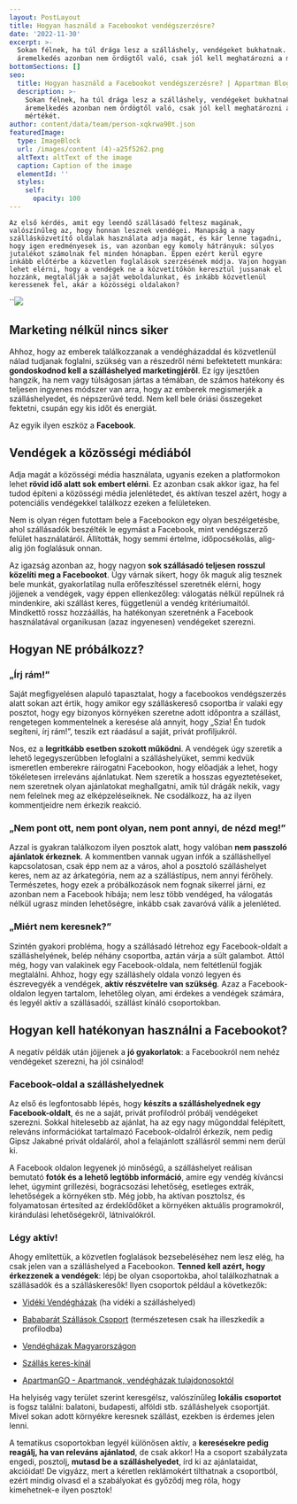 ```yaml
---
layout: PostLayout
title: Hogyan használd a Facebookot vendégszerzésre?
date: '2022-11-30'
excerpt: >-
  Sokan félnek, ha túl drága lesz a szálláshely, vendégeket bukhatnak. Az
  áremelkedés azonban nem ördögtől való, csak jól kell meghatározni a mértékét.
bottomSections: []
seo:
  title: Hogyan használd a Facebookot vendégszerzésre? | Appartman Blog
  description: >-
    Sokan félnek, ha túl drága lesz a szálláshely, vendégeket bukhatnak. Az
    áremelkedés azonban nem ördögtől való, csak jól kell meghatározni a
    mértékét.
author: content/data/team/person-xqkrwa90t.json
featuredImage:
  type: ImageBlock
  url: /images/content (4)-a25f5262.png
  altText: altText of the image
  caption: Caption of the image
  elementId: ''
  styles:
    self:
      opacity: 100
---
```

`Az első kérdés, amit egy leendő szállásadó feltesz magának, valószínűleg az, hogy honnan lesznek vendégei. Manapság a nagy szállásközvetítő oldalak használata adja magát, és kár lenne tagadni, hogy igen eredményesek is, van azonban egy komoly hátrányuk: súlyos jutalékot számolnak fel minden hónapban. Éppen ezért kerül egyre inkább előtérbe a közvetlen foglalások szerzésének módja. Vajon hogyan lehet elérni, hogy a vendégek ne a közvetítőkön keresztül jussanak el hozzánk, megtalálják a saját weboldalunkat, és inkább közvetlenül keressenek fel, akár a közösségi oldalakon?`

``![](/images/maganszallashely-vendegszerzes-facebook.png)

## Marketing nélkül nincs siker

Ahhoz, hogy az emberek találkozzanak a vendégházaddal és közvetlenül nálad tudjanak foglalni, szükség van a részedről némi befektetett munkára: **gondoskodnod kell a szálláshelyed marketingjéről**. Ez így ijesztően hangzik, ha nem vagy túlságosan jártas a témában, de számos hatékony és teljesen ingyenes módszer van arra, hogy az emberek megismerjék a szálláshelyedet, és népszerűvé tedd. Nem kell bele óriási összegeket fektetni, csupán egy kis időt és energiát.

Az egyik ilyen eszköz a **Facebook**.

## Vendégek a közösségi médiából

Adja magát a közösségi média használata, ugyanis ezeken a platformokon lehet **rövid idő alatt sok embert elérni**. Ez azonban csak akkor igaz, ha fel tudod építeni a közösségi média jelenlétedet, és aktívan teszel azért, hogy a potenciális vendégekkel találkozz ezeken a felületeken.

Nem is olyan régen futottam bele a Facebookon egy olyan beszélgetésbe, ahol szállásadók beszélték le egymást a Facebook, mint vendégszerző felület használatáról. Állították, hogy semmi értelme, időpocsékolás, alig-alig jön foglalásuk onnan.

Az igazság azonban az, hogy nagyon **sok szállásadó teljesen rosszul közelíti meg a Facebookot**. Úgy várnak sikert, hogy ők maguk alig tesznek bele munkát, gyakorlatilag nulla erőfeszítéssel szeretnék elérni, hogy jöjjenek a vendégek, vagy éppen ellenkezőleg: válogatás nélkül repülnek rá mindenkire, aki szállást keres, függetlenül a vendég kritériumaitól. Mindkettő rossz hozzáállás, ha hatékonyan szeretnénk a Facebook használatával organikusan (azaz ingyenesen) vendégeket szerezni.

## Hogyan NE próbálkozz?

### „Írj rám!”

Saját megfigyelésen alapuló tapasztalat, hogy a facebookos vendégszerzés alatt sokan azt értik, hogy amikor egy szálláskereső csoportba ír valaki egy posztot, hogy egy bizonyos környéken szeretne adott időpontra a szállást, rengetegen kommentelnek a keresése alá annyit, hogy „Szia! Én tudok segíteni, írj rám!”, teszik ezt ráadásul a saját, privát profiljukról.

Nos, ez a **legritkább esetben szokott működni**. A vendégek úgy szeretik a lehető legegyszerűbben lefoglalni a szálláshelyüket, semmi kedvük ismeretlen emberekre ráírogatni Facebookon, hogy előadják a lehet, hogy tökéletesen irreleváns ajánlatukat. Nem szeretik a hosszas egyeztetéseket, nem szeretnek olyan ajánlatokat meghallgatni, amik túl drágák nekik, vagy nem felelnek meg az elképzeléseiknek. Ne csodálkozz, ha az ilyen kommentjeidre nem érkezik reakció.

### „Nem pont ott, nem pont olyan, nem pont annyi, de nézd meg!”

Azzal is gyakran találkozom ilyen posztok alatt, hogy valóban **nem passzoló ajánlatok érkeznek**. A kommentben vannak ugyan infók a szálláshellyel kapcsolatosan, csak épp nem az a város, ahol a posztoló szálláshelyet keres, nem az az árkategória, nem az a szállástípus, nem annyi férőhely. Természetes, hogy ezek a próbálkozások nem fognak sikerrel járni, ez azonban nem a Facebook hibája; nem lesz több vendéged, ha válogatás nélkül ugrasz minden lehetőségre, inkább csak zavaróvá válik a jelenléted.

### „Miért nem keresnek?”

Szintén gyakori probléma, hogy a szállásadó létrehoz egy Facebook-oldalt a szálláshelyének, belép néhány csoportba, aztán várja a sült galambot. Attól még, hogy van valakinek egy Facebook-oldala, nem feltétlenül fogják megtalálni. Ahhoz, hogy egy szálláshely oldala vonzó legyen és észrevegyék a vendégek, **aktív részvételre van szükség**. Azaz a Facebook-oldalon legyen tartalom, lehetőleg olyan, ami érdekes a vendégek számára, és legyél aktív a szállásadói, szállást kínáló csoportokban.

## Hogyan kell hatékonyan használni a Facebookot?

A negatív példák után jöjjenek a **jó gyakorlatok**: a Facebookról nem nehéz vendégeket szerezni, ha jól csinálod!

### Facebook-oldal a szálláshelyednek

Az első és legfontosabb lépés, hogy **készíts a szálláshelyednek egy Facebook-oldalt**, és ne a saját, privát profilodról próbálj vendégeket szerezni. Sokkal hitelesebb az ajánlat, ha az egy nagy műgonddal felépített, releváns információkat tartalmazó Facebook-oldalról érkezik, nem pedig Gipsz Jakabné privát oldaláról, ahol a felajánlott szállásról semmi nem derül ki.

A Facebook oldalon legyenek jó minőségű, a szálláshelyet reálisan bemutató **fotók és a lehető legtöbb információ**, amire egy vendég kíváncsi lehet, úgymint grillezési, bográcsozási lehetőség, esetleges extrák, lehetőségek a környéken stb. Még jobb, ha aktívan posztolsz, és folyamatosan értesíted az érdeklődőket a környéken aktuális programokról, kirándulási lehetőségekről, látnivalókról.

### Légy aktív!

Ahogy említettük, a közvetlen foglalások bezsebeléséhez nem lesz elég, ha csak jelen van a szálláshelyed a Facebookon. **Tenned kell azért, hogy érkezzenek a vendégek**: lépj be olyan csoportokba, ahol találkozhatnak a szállásadók és a szálláskeresők! Ilyen csoportok például a következők:

*   [Vidéki Vendégházak](https://www.facebook.com/groups/232390374755863/) (ha vidéki a szálláshelyed)

*   [Bababarát Szállások Csoport](https://www.facebook.com/groups/bababaratszallasok/) (természetesen csak ha illeszkedik a profilodba)

*   [Vendégházak Magyarországon](https://www.facebook.com/groups/661220324600306/)

*   [Szállás keres-kínál](https://www.facebook.com/groups/szallashirdeto/)

*   [ApartmanGO - Apartmanok, vendégházak tulajdonosoktól](https://www.facebook.com/groups/apartmango)

Ha helyiség vagy terület szerint keresgélsz, valószínűleg **lokális csoportot** is fogsz találni: balatoni, budapesti, alföldi stb. szálláshelyek csoportját. Mivel sokan adott környékre keresnek szállást, ezekben is érdemes jelen lenni.

A tematikus csoportokban legyél különösen aktív, a **keresésekre pedig reagálj, ha van releváns ajánlatod**, de csak akkor! Ha a csoport szabályzata engedi, posztolj, **mutasd be a szálláshelyedet**, írd ki az ajánlataidat, akcióidat! De vigyázz, mert a kéretlen reklámokért tilthatnak a csoportból, ezért mindig olvasd el a szabályokat és győződj meg róla, hogy kimehetnek-e ilyen posztok!
